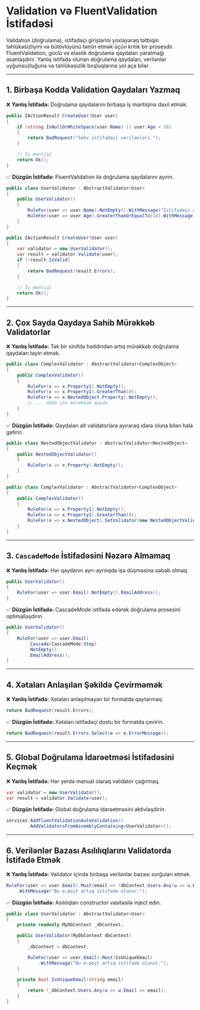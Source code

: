 # Validation və FluentValidation İstifadəsi

Validation (doğrulama), istifadəçi girişlərini yoxlayaraq tətbiqin təhlükəsizliyini və bütövlüyünü təmin etmək üçün kritik bir prosesdir. FluentValidation, güclü və elastik doğrulama qaydaları yaratmağı asanlaşdırır. Yanlış istifadə olunan doğrulama qaydaları, verilənlər uyğunsuzluğuna və təhlükəsizlik boşluqlarına yol aça bilər.

---

## 1. Birbaşa Kodda Validation Qaydaları Yazmaq

❌ **Yanlış İstifadə:** Doğrulama qaydalarını birbaşa iş məntiqinə daxil etmək.

```csharp
public IActionResult CreateUser(User user)
{
    if (string.IsNullOrWhiteSpace(user.Name) || user.Age < 18)
    {
        return BadRequest("Səhv istifadəçi verilənləri.");
    }

    // İş məntiqi
    return Ok();
}
```

✅ **Düzgün İstifadə:** FluentValidation ilə doğrulama qaydalarını ayırın.

```csharp
public class UserValidator : AbstractValidator<User>
{
    public UserValidator()
    {
        RuleFor(user => user.Name).NotEmpty().WithMessage("İstifadəçi adı boş ola bilməz.");
        RuleFor(user => user.Age).GreaterThanOrEqualTo(18).WithMessage("Yaş 18-dən böyük olmalıdır.");
    }
}

public IActionResult CreateUser(User user)
{
    var validator = new UserValidator();
    var result = validator.Validate(user);
    if (!result.IsValid)
    {
        return BadRequest(result.Errors);
    }

    // İş məntiqi
    return Ok();
}
```

---

## 2. Çox Sayda Qaydaya Sahib Mürəkkəb Validatorlar

❌ **Yanlış İstifadə:** Tək bir sinifdə həddindən artıq mürəkkəb doğrulama qaydaları təyin etmək.

```csharp
public class ComplexValidator : AbstractValidator<ComplexObject>
{
    public ComplexValidator()
    {
        RuleFor(x => x.Property1).NotEmpty();
        RuleFor(x => x.Property2).GreaterThan(0);
        RuleFor(x => x.NestedObject.Property).NotEmpty();
        // ... daha çox mürəkkəb qayda
    }
}
```

✅ **Düzgün İstifadə:** Qaydaları alt validatorlara ayıraraq idarə oluna bilən hala gətirin.

```csharp
public class NestedObjectValidator : AbstractValidator<NestedObject>
{
    public NestedObjectValidator()
    {
        RuleFor(x => x.Property).NotEmpty();
    }
}

public class ComplexValidator : AbstractValidator<ComplexObject>
{
    public ComplexValidator()
    {
        RuleFor(x => x.Property1).NotEmpty();
        RuleFor(x => x.Property2).GreaterThan(0);
        RuleFor(x => x.NestedObject).SetValidator(new NestedObjectValidator());
    }
}
```

---

## 3. `CascadeMode` İstifadəsini Nəzərə Almamaq

❌ **Yanlış İstifadə:** Hər qaydanın ayrı-ayrılıqda işə düşməsinə səbəb olmaq.

```csharp
public UserValidator()
{
    RuleFor(user => user.Email).NotEmpty().EmailAddress();
}
```

✅ **Düzgün İstifadə:** CascadeMode istifadə edərək doğrulama prosesini optimallaşdırın.

```csharp
public UserValidator()
{
    RuleFor(user => user.Email)
        .Cascade(CascadeMode.Stop)
        .NotEmpty()
        .EmailAddress();
}
```

---

## 4. Xətaları Anlaşılan Şəkildə Çevirməmək

❌ **Yanlış İstifadə:** Xətaları anlaşılmayan bir formatda qaytarmaq.

```csharp
return BadRequest(result.Errors);
```

✅ **Düzgün İstifadə:** Xətaları istifadəçi dostu bir formatda çevirin.

```csharp
return BadRequest(result.Errors.Select(e => e.ErrorMessage));
```

---

## 5. Global Doğrulama İdarəetməsi İstifadəsini Keçmək

❌ **Yanlış İstifadə:** Hər yerdə manual olaraq validator çağırmaq.

```csharp
var validator = new UserValidator();
var result = validator.Validate(user);
```

✅ **Düzgün İstifadə:** Global doğrulama idarəetməsini aktivləşdirin.

```csharp
services.AddFluentValidationAutoValidation()
        .AddValidatorsFromAssemblyContaining<UserValidator>();
```

---

## 6. Verilənlər Bazası Asılılıqlarını Validatorda İstifadə Etmək

❌ **Yanlış İstifadə:** Validator içində birbaşa verilənlər bazası sorğuları etmək.

```csharp
RuleFor(user => user.Email).Must(email => !dbContext.Users.Any(u => u.Email == email))
    .WithMessage("Bu e-poçt artıq istifadə olunur.");
```

✅ **Düzgün İstifadə:** Asılılıqları constructor vasitəsilə inject edin.

```csharp
public class UserValidator : AbstractValidator<User>
{
    private readonly MyDbContext _dbContext;

    public UserValidator(MyDbContext dbContext)
    {
        _dbContext = dbContext;

        RuleFor(user => user.Email).Must(IsUniqueEmail)
            .WithMessage("Bu e-poçt artıq istifadə olunur.");
    }

    private bool IsUniqueEmail(string email)
    {
        return !_dbContext.Users.Any(u => u.Email == email);
    }
}
```
